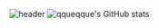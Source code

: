 ![header](https://capsule-render.vercel.app/api?type=soft&color=auto&height=300&section=header&text=qque%20qque&fontSize=90)
![qqueqque's GitHub stats](https://github-readme-stats.vercel.app/api?username=qqueqque&count_private=true?theme=highcontrast)
